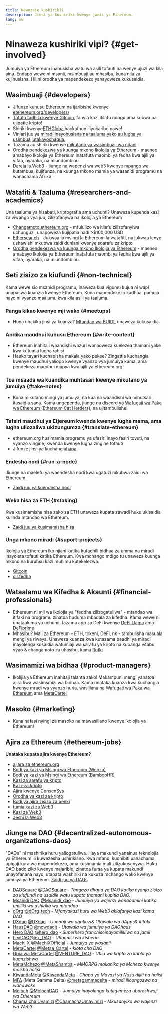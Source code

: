 ```yaml
---
title: Nawezaje kushiriki?
description: Jinsi ya kushiriki kwenye jamii ya Ethereum.
lang: sw
---
```


# Ninaweza kushiriki vipi? \{#get-involved}

Jumuiya ya Ethereum inahusisha watu wa asili tofauti na wenye ujuzi wa kila aina. Endapo wewe ni msanii, msimbuaji au mhasibu, kuna njia za kujihusisha. Hii ni orodha ya mapendekezo yanayoweza kukusaidia.

## Wasimbuaji <Emoji text=":computer:" size={1} /> \{#developers}

- Jifunze kuhusu Ethereum na ijaribishe kwenye [etehereum.org/developers/](/developers/)
- [Tafuta fadhila kwenye Gitcoin](https://gitcoin.co/), fanyia kazi itilafu ndogo ama kubwa na ujipatie kripto!
- Shiriki kwenye[ETHGlobal](http://ethglobal.co/)hackathon iliyokaribu nawe!
- Vinjari juu ya [miradi inayohusiana na taaluma yako au lugha ya usimbuajiutakayochagua.](/developers/docs/programming-languages/)
- Tazama au shiriki kwenye [mikutano ya wasimbuaji wa ndani](https://www.youtube.com/playlist?list=PLaM7G4Llrb7zfMXCZVEXEABT8OSnd4-7w)
- [Orodha pendekezwa ya kuunga mkono Ikolojia ya Ethereum](https://esp.ethereum.foundation/wishlist/) - maeneo amabayo Ikolojia ya Ethereum inatafuta maombi ya fedha kwa ajili ya vifaa, nyaraka, na miundombinu
- [Daraja la Web3](https://www.web3bridge.com/) - jiunge na wapenzi wa web3 kwenye mpango wa kutambua, kujifunza, na kuunga mkono mamia ya wasanidi programu na wanachama Afrika

## Watafiti & Taaluma <Emoji text=":mag:" size={1} /> \{#researchers-and-academics}

Una taaluma ya hisabati, kriptografia ama uchumi? Unaweza kupenda kazi za viwango vya juu, zilizofanywa na ikolojia ya Ethereum

- [Changamoto.ethereum.org](https://challenges.ethereum.org/) - mfululizo wa itilafu zilizofanyiwa uchunguzi, unapoweza kujipatia hadi >$100,000 USD
- [Ethersear.ch](https://ethresear.ch) - Jukwaa la msingi la Ethereum la watafiti, na jukwaa lenye ushawishi mkubwa zaidi duniani kwenye sdarafu za kripto
- [Orodha pendekezwa ya kuunga mkono Ikolojia ya Ethereum](https://esp.ethereum.foundation/wishlist/) - maeneo amabayo Ikolojia ya Ethereum inatafuta maombi ya fedha kwa ajili ya vifaa, nyaraka, na miundombinu

## Seti zisizo za kiufundi <Emoji text=":briefcase:" size={1} /> \{#non-technical}

Kama wewe sio msanidi programu, inaweza kua vigumu kujua ni wapi unapaswa kuanzia kwenye Ethereum. Kuna mapendekezo kadhaa, pamoja nayo ni vyanzo maalumu kwa kila asili ya taaluma.

### Panga kikao kwenye mji wako \{#meetups}

- Huna uhakika jinsi ya kuanza? [Mtandao wa BUIDL](https://consensys.net/developers/buidlnetwork/) unaweza kukusaidia.

### Andika maudhui kuhusu Ethereum \{#write-content}

- Ethereum inahitaji waandishi wazuri wanaoweza kuelezea thamani yake kwa kutumia lugha rahisi
- Hauko tayari kuchapisha makala yako pekee? Zingattia kuchangia kwenye maudhui yaliopo kwenye vyanzo vya jumuiya kama, ama pendekeza maudhui mapya kwa ajili ya ethereum.org!

### Toa msaada wa kuandika muhtasari kwenye mikutano ya jumuiya \{#take-notes}

- Kuna mikutano mingi ya jumuiya, na kua na waandishi wa mihutsari itasaidia sana. Kama ungependa, jiunge na discord ya [ Wafugaji wa Paka wa Ethereum (Ethereum Cat Herders)](https://discord.com/invite/Nz6rtfJ8Cu), na ujitambulishe!

### Tafsiri maudhui ya Etjereum kwenda kwenye lugha mama, ama lugha uliozaliwa ukizungumza \{#translate-ethereum}

- ethereum.org husimamia programu ya ufasiri inayo fasiri tovuti, na vyanzo vingine, kwenda kwenye lugha zingine tofauti
- Jifunze jinsi ya kuchangia[hapa](/contributing/translation-program)

### Endesha nodi \{#run-a-node}

Jiunge na maelefu ya waendesha nodi kwa ugatuzi mkubwa zaidi wa Ethereum.

- [Zaidi juu ya kuendesha nodi](/developers/docs/nodes-and-clients/run-a-node/)

### Weka hisa za ETH \{#staking}

Kwa kusimamisha hisa zako za ETH unaweza kupata zawadi huku ukisaidia kulinda mtandao wa Ethereum.

- [Zaidi juu ya kusimamisha hisa](/staking/)

### Unga mkono miradi \{#suport-projects}

Ikolojia ya Ethereum iko njiani katika kufadhili bidhaa za umma na miradi inayoleta tofauti katika Ethereum. Kwa mchango mdigo tu unaweza kuunga mkono na kuruhsu kazi muhimu kutekelezwa.

- [Gitcoin](https://gitcoin.co/fund)
- [clr.fedha](https://clr.fund/#/about)

## Wataalamu wa Kifedha & Akaunti <Emoji text=":chart_with_upwards_trend:" size={1} /> \{#financial-professionals}

- Ethereum ni mji wa ikolojia ya "feddha zilizogatuliwa" - mtandao wa itifaki na programu zinatoa huduma mbadala za kifedha. Kama wewe ni unataaluma ya uchumi, tazama app za DeFi kwenye [DeFi Llama](https://defillama.com/) ama [DeFiprime](https://defiprime.com)
- Mhasibu? Mali za Ethereum - ETH, tokeni, DeFi, nk - tambulisha masuala mengi ya riwaya. Unaweza kuanza kwa kutazama baadhi ya miradi inayolenga kusaidia watumiaji wa sarafu ya kripto na kupanga vitabu vyao & changamoto za uhasibu, kama [Rotki](https://rotki.com/)

## Wasimamizi wa bidhaa <Emoji text=":fountain_pen:" size={1} /> \{#product-managers}

- Ikolijia ya Ethereum inahitaji talanta zako! Makampuni mengi yanatoa ajira kwa wasimsmizi wa bidhaa. Kama unataka kuanza kwa kuchangia kwenye mradi wa vyanzo huria, wasiliana na [Wafugaji wa Paka wa Ethereum](https://discord.com/invite/Nz6rtfJ8Cu) ama [MetaCartel](https://www.metacartel.org/)

## Masoko <Emoji text=":megaphone:" size={1} /> \{#marketing}

- Kuna nafasi nyingi za masoko na mawasiliano kwenye ikolojia ya Ethereum!

## Ajira za Ethereum \{#ethereum-jobs}

**Unataka kupata ajira kwenye Ethereum?**

- [ajiara za ethereum.org](/about/#open-jobs)
- [Bodi ya kazi ya Msingi wa Ethereum (Wenzo)](https://jobs.lever.co/ethereumfoundation)
- [Bodi ya kazi ya Msingi wa Ethereum (BambooHR)](https://ethereum.bamboohr.com/jobs/)
- [Kazi za sarafu ya kripto](https://cryptocurrencyjobs.co/ethereum/)
- [Kazi-za.kripto](https://crypto.jobs/)
- [Ajira kwenye ConsenSys](https://consensys.net/careers/)
- [Orodha ya kazi za kripto](https://cryptojobslist.com/ethereum-jobs)
- [Bodi ya ajira zisizo za benki](https://pallet.xyz/list/bankless/jobs)
- [tumia kazi za Web3](https://www.useweb3.xyz/jobs)
- [Kazi za Web3](https://web3.career)
- [Jeshi la Web3](https://web3army.xyz/)

## Jiunge na DAO \{#decentralized-autonomous-organizations-daos}

"DAOs" ni mashirika huru yaliogatuliwa. Haya makundi yanainua teknolojia ya Ethereum ili kuwezesha ushirikiano. Kwa mfano, kudhibiti uanachama, upigaji kura wa mapendekezo, ama kusimamia mali zilizokusanywa. Huku DAO bado ziko kwenye majaribio, zinatoa fursa ya kupata makundi unayofanana nayo, utapata washiriki na kukuza mchango wako kwenye jumuiya ya Ethereum. [Zaidi juu ya DAOs](/dao/)

- [DAOSquare](https://www.daosquare.io) [@DAOSquare](https://twitter.com/DAOSquare) - _Tangaza dhana ya DAO katika nyanja zisizo za kiufundi na usaidie watu kupata thamani kupitia DAO._
- [Msanidi DAO](https://www.developerdao.com/) [@Msanidi_dao](https://twitter.com/developer_dao) - _Jumuiya ya wajenzi wanaoamini katika umiliki wa ushirika wa mtandao_
- [dOrg](https://dOrg.tech) [@dOrg_tech](https://twitter.com/dOrg_tech) - _Mfanyakazi huru wa Web3 akiafanya kazi kama DAO_
- [DXdao](https://DXdao.eth.link/) [@DXdao](https://twitter.com/DXdao_) - _Uundaji wa ugatiuzi& Utawala wa dApps& itifaki_
- [HausDAO](https://daohaus.club) [@nowdaoit](https://twitter.com/nowdaoit) - _Utawala wa jumuiya ya DAOhaus_
- [Hero DAO](https://herodao.org/) [@hero_dao](https://twitter.com/hero_dao) - _Superhero franchiseinayomilikiwa na jamii_
- [LexDAO](https://lexdao.coop)[@lex_DAO](https://twitter.com/lex_DAO) - _Uhandisi wa kisheria_
- [Machi X](https://machix.com) [@MachiXOfficial](https://twitter.com/MachiXOfficial) - _Jumuiya ya wasanii_
- [MetaCartel](https://metacartel.org) [@Metaa_Cartel](https://twitter.com/Meta_Cartel) - _kiota cha DAO_
- [Ubia wa MetaCartel](https://metacartel.xyz) [@VENTURE_DAO](https://twitter.com/VENTURE_DAO) - _Ubia wa kripto za kabla ya kuanzishwa_
- [MetaMchezo](https://metagame.wtf) [@MetaShamba](https://twitter.com/MetaFam) - _MMORPG makanika ya Mchezo kwenye maisha halisi_
- [KiwandaMeta](https://metafactory.ai) [@KiwandaMeta](https://twitter.com/TheMetaFactory) - _Chapa ya Mavazi ya Nusu dijiti na halisi_
- [ΜΓΔ](https://metagammadelta.com/) (Meta Gamma Delta) [@metagammadelta](https://twitter.com/metagammadelta) - _miradi ilioongozwa na wanawake_
- [Moloch](https://molochdao.com) [@MolochDAO](https://twitter.com/MolochDAO) - _Jumuiya inayolenga kutegemeza uboreshwaji wa Ethereum_
- [Chama cha Uvamizi](https://raidguild.org) [@ChamachaUmavimizi](https://twitter.com/RaidGuild) - _Mkusanyiko wa wajenzi wa Web3_
